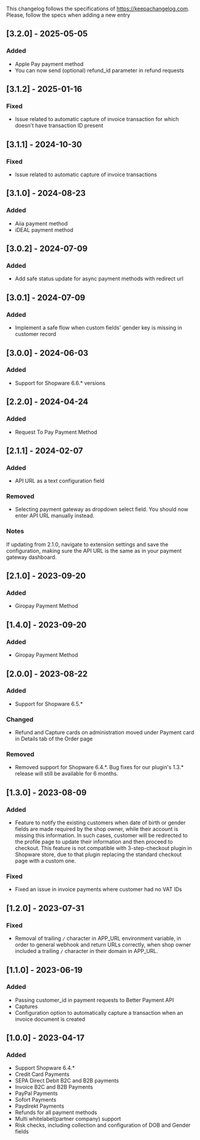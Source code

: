This changelog follows the specifications of https://keepachangelog.com. Please, follow the specs when adding a new entry

## [3.2.0] - 2025-05-05

### Added

- Apple Pay payment method
- You can now send (optional) refund_id parameter in refund requests


## [3.1.2] - 2025-01-16

### Fixed

- Issue related to automatic capture of invoice transaction for which doesn't have transaction ID present


## [3.1.1] - 2024-10-30

### Fixed

- Issue related to automatic capture of invoice transactions

## [3.1.0] - 2024-08-23

### Added

- Aiia payment method
- iDEAL payment method


## [3.0.2] - 2024-07-09

### Added

- Add safe status update for async payment methods with redirect url

## [3.0.1] - 2024-07-09

### Added

- Implement a safe flow when custom fields' gender key is missing in customer record

## [3.0.0] - 2024-06-03

### Added

- Support for Shopware 6.6.* versions

## [2.2.0] - 2024-04-24

### Added

- Request To Pay Payment Method

## [2.1.1] - 2024-02-07

### Added

- API URL as a text configuration field

### Removed

- Selecting payment gateway as dropdown select field. You should now enter API URL manually instead.

### Notes

If updating from 2.1.0, navigate to extension settings and save the configuration, making sure the API URL is the same as in your payment gateway dashboard.

## [2.1.0] - 2023-09-20

### Added

- Giropay Payment Method

## [1.4.0] - 2023-09-20

### Added

- Giropay Payment Method

## [2.0.0] - 2023-08-22

### Added

- Support for Shopware 6.5.*

### Changed

- Refund and Capture cards on administration moved under Payment card in Details tab of the Order page

### Removed

- Removed support for Shopware 6.4.\*. Bug fixes for our plugin's 1.3.\* release will still be available for 6 months.

## [1.3.0] - 2023-08-09

### Added

- Feature to notify the existing customers when date of birth or gender fields are made required by the shop owner, while their account is missing this information. In such cases, customer will be redirected to the profile page to update their information and then proceed to checkout. This feature is not compatible with 3-step-checkout plugin in Shopware store, due to that plugin replacing the standard checkout page with a custom one.

### Fixed

- Fixed an issue in invoice payments where customer had no VAT IDs

## [1.2.0] - 2023-07-31

### Fixed

- Removal of trailing `/` character in APP_URL environment variable, in order to general webhook and return URLs correctly, when shop owner included a trailing `/` character in their domain in APP_URL.

## [1.1.0] - 2023-06-19

### Added

- Passing customer_id in payment requests to Better Payment API
- Captures
- Configuration option to automatically capture a transaction when an invoice document is created

## [1.0.0] - 2023-04-17

### Added

- Support Shopware 6.4.*
- Credit Card Payments
- SEPA Direct Debit B2C and B2B payments
- Invoice B2C and B2B Payments
- PayPal Payments
- Sofort Payments
- Paydirekt Payments
- Refunds for all payment methods
- Multi whitelabel(partner company) support
- Risk checks, including collection and configuration of DOB and Gender fields
